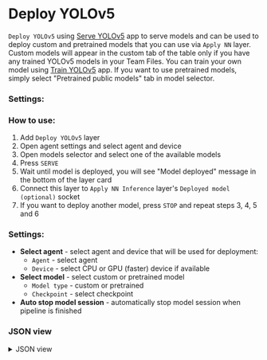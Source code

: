 # Deploy YOLOv5

`Deploy YOLOv5` using [Serve YOLOv5](../../../../supervisely-ecosystem/yolov5_2.0/serve) app to serve models and can be used to deploy custom and pretrained models that you can use via `Apply NN` layer. Custom models will appear in the custom tab of the table only if you have any trained YOLOv5 models in your Team Files. You can train your own model using [Train YOLOv5](../../../../supervisely-ecosystem/yolov5_2.0/train) app. If you want to use pretrained models, simply select "Pretrained public models" tab in model selector.

### Settings:

### How to use:

1. Add `Deploy YOLOv5` layer
2. Open agent settings and select agent and device
3. Open models selector and select one of the available models
4. Press `SERVE`
5. Wait until model is deployed, you will see "Model deployed" message in the bottom of the layer card
6. Connect this layer to `Apply NN Inference` layer's `Deployed model (optional)` socket
7. If you want to deploy another model, press `STOP` and repeat steps 3, 4, 5 and 6

### Settings:

- **Select agent** - select agent and device that will be used for deployment:
    - `Agent` - select agent
    - `Device` - select CPU or GPU (faster) device if available
- **Select model** - select custom or pretrained model
    - `Model type` - custom or pretrained
    - `Checkpoint` - select checkpoint
- **Auto stop model session** - automatically stop model session when pipeline is finished

### JSON view

<details>
  <summary>JSON view</summary>
<pre>
{
  "action": "deploy_yolov5",
  "src": [],
  "dst": "$deploy_yolov5_1",
  "settings": {
    "agent_id": 348,
    "device": "cuda:0",
    "model_type": "Pretrained models",
    "model_name": "YOLOv5nu",
    "task_type": "object detection",
    "model_path": null,
    "stop_model_session": true,
    "session_id": 60050
  }
}
</pre>
</details>
